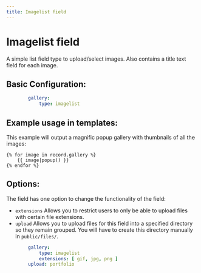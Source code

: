 ```yaml
---
title: Imagelist field
---
```

Imagelist field
===============

A simple list field type to upload/select images. Also contains a title text
field for each image.

## Basic Configuration:

```yaml
        gallery:
            type: imagelist
```

## Example usage in templates:

This example will output a magnific popup gallery with thumbnails of all the
images:

```twig
{% for image in record.gallery %}
    {{ image|popup() }}
{% endfor %}
```

## Options:

The field has one option to change the functionality of the field:

* `extensions` Allows you to restrict users to only be able to upload files with
  certain file extensions.
* `upload` Allows you to upload files for this field into a specified directory so they remain grouped. You will have to create this directory manually in `public/files/`.

```yaml
        gallery:
            type: imagelist
            extensions: [ gif, jpg, png ]
        upload: portfolio
```

